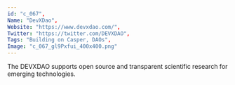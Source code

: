 ```yaml
--- 
id: "c_067", 
Name: "DevXDao", 
Website: "https://www.devxdao.com/", 
Twitter: "https://twitter.com/DEVXDAO", 
Tags: "Building on Casper, DAOs", 
Image: "c_067_gl9Pxfui_400x400.png" 
--- 
```

<!--lang:en--> 
The DEVXDAO supports open source and transparent scientific research for emerging technologies.
<!--lang:es--] 
El DEVXDAO apoya la investigación científica transparente y de código abierto para tecnologías emergentes.
<!--lang:de--] 
Das DEVXDAO unterstützt Open Source und transparente wissenschaftliche Forschung für neue Technologien.
<!--lang:fr--] 
Le DEVXDAO soutient la recherche scientifique open source et transparente pour les technologies émergentes.
<!--lang:pl--] 
DEVXDAO wspiera otwarte i przejrzyste badania naukowe nad nowymi technologiami.
<!--lang:uk--] 
DEVXDAO підтримує прозорі наукові дослідження з відкритим кодом для нових технологій.
[!--lang:*--> 
